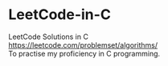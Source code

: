 # LeetCode-in-C
LeetCode Solutions in C <br />
https://leetcode.com/problemset/algorithms/ <br />
To practise my proficiency in C programming. <br />
